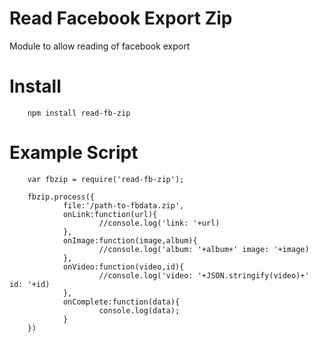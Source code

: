 # Read Facebook Export Zip
Module to allow reading of facebook export
# Install
        npm install read-fb-zip
# Example Script
        var fbzip = require('read-fb-zip');

        fbzip.process({
                file:'/path-to-fbdata.zip',
                onLink:function(url){
                        //console.log('link: '+url)
                },
                onImage:function(image,album){
                        //console.log('album: '+album+' image: '+image)
                },
                onVideo:function(video,id){
                        //console.log('video: '+JSON.stringify(video)+' id: '+id)
                },
                onComplete:function(data){
                        console.log(data);
                }
        })
